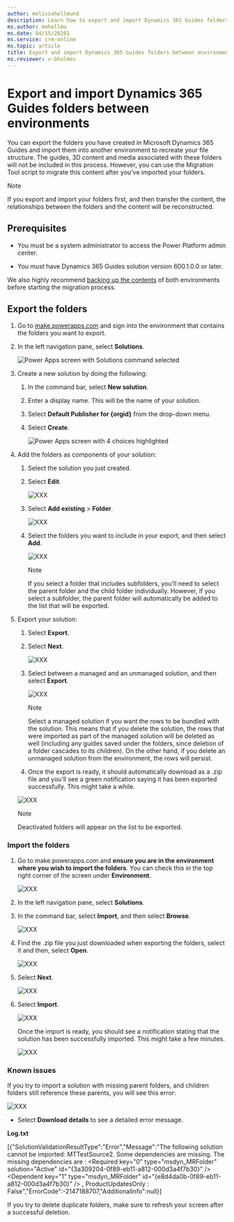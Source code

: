 ```yaml
---
author: melissahellmund
description: Learn how to export and import Dynamics 365 Guides folders between environments
ms.author: mehellmu
ms.date: 04/15/20201
ms.service: crm-online
ms.topic: article
title: Export and import Dynamics 365 Guides folders between environments
ms.reviewer: v-bholmes
---
```


# Export and import Dynamics 365 Guides folders between environments

You can export the folders you have created in Microsoft Dynamics 365 Guides and import them into another environment to recreate your file structure. The guides, 3D 
content and media associated with these folders will not be included in this process. However, you can use the Migration Tool script to migrate this content after 
you’ve imported your folders.  

> [!NOTE]
> If you export and import your folders first, and then transfer the content, the relationships between the folders and the content will be reconstructed.

## Prerequisites 

- You must be a system administrator to access the Power Platform admin center.  

- You must have Dynamics 365 Guides solution version 600.1.0.0 or later.  

We also highly recommend [backing up the contents](https://docs.microsoft.com/power-platform/admin/backup-restore-environments#create-a-manual-backup) of both environments before starting the migration process. 

## Export the folders

1. Go to [make.powerapps.com](https://www.make.powerapps.com) and sign into the environment that contains the folders you want to export. 

2. In the left navigation pane, select **Solutions**. 

    ![Power Apps screen with Solutions command selected](media/export-folders-01.PNG "Power Apps screen with Solutions command selected")

3. Create a new solution by doing the following:  

    1. In the command bar, select **New solution**.  

    2. Enter a display name. This will be the name of your solution.  

    3. Select **Default Publisher for {orgid}** from the drop-down menu.  

    4. Select **Create**.  

       ![Power Apps screen with 4 choices highlighted](media/export-folders-02.PNG "Power Apps screen with 4 choices highlighted")

4. Add the folders as components of your solution:  

    1. Select the solution you just created.  

    2. Select **Edit**.  

       ![XXX](media/export-folders-03.PNG "XXX")

    3. Select **Add existing** > **Folder**.  

       ![XXX](media/export-folders-04.PNG "XXX")

    4. Select the folders you want to include in your export, and then select **Add**.  

       ![XXX](media/export-folders-05.PNG "XXX")
 
       > [!NOTE]
       > If you select a folder that includes subfolders, you'll need to select the parent folder and the child folder individually. However, if you select a subfolder, the parent folder will automatically be added to the list that will be exported. 

5. Export your solution:  

    1. Select **Export**. 

    2. Select **Next**. 

       ![XXX](media/export-folders-06.PNG "XXX")

    3. Select between a managed and an unmanaged solution, and then select **Export**.  

       ![XXX](media/export-folders-07.PNG "XXX")
       
       > [!NOTE]
       > Select a managed solution if you want the rows to be bundled with the solution. This means that if you delete the solution, the rows that were imported as part of the managed solution will be deleted as well (including any guides saved under the folders, since deletion of a folder cascades to its children). On the other hand, if you delete an unmanaged solution from the environment, the rows will persist.

    4. Once the export is ready, it should automatically download as a .zip file and you’ll see a green notification saying it has been exported successfully. This might take a while.   

      ![XXX](media/export-folders-08.PNG "XXX")
      
      > [!NOTE]
      > Deactivated folders will appear on the list to be exported.
      
### Import the folders

1. Go to make.powerapps.com and **ensure you are in the environment where you wish to import the folders**. You can check this in the top right corner of the screen under **Environment**.  

    ![XXX](media/export-folders-09.PNG "XXX")

2. In the left navigation pane, select **Solutions**.  

3. In the command bar, select **Import**, and then select **Browse**.  

    ![XXX](media/export-folders-10.PNG "XXX")

4. Find the .zip file you just downloaded when exporting the folders, select it and then, select **Open**.  

    ![XXX](media/export-folders-11.PNG "XXX")

5. Select **Next**.  

    ![XXX](media/export-folders-12.PNG "XXX")

6. Select **Import**.  

    ![XXX](media/export-folders-13.PNG "XXX")

    Once the import is ready, you should see a notification stating that the solution has been successfully imported. This might take a few minutes.
 
    ![XXX](media/export-folders-14.PNG "XXX")

### Known issues 

If you try to import a solution with missing parent folders, and children folders still reference these parents, you will see this error:  

![XXX](media/export-folders-15.PNG "XXX")
 
- Select **Download details**  to see a detailed error message.  

**Log.txt** 

[{"SolutionValidationResultType":"Error","Message":"The following solution cannot be imported: MTTestSource2. Some dependencies are missing. The missing dependencies are : <MissingDependencies><MissingDependency><Required key=\"0\" type=\"msdyn_MRFolder\" solution=\"Active\" id=\"{3a309204-0f89-eb11-a812-000d3a4f7b30}\" /><Dependent key=\"1\" type=\"msdyn_MRFolder\" id=\"{e8d4da0b-0f89-eb11-a812-000d3a4f7b30}\" /></MissingDependency></MissingDependencies> , ProductUpdatesOnly : False","ErrorCode":-2147188707,"AdditionalInfo":null}] 
 

If you try to delete duplicate folders, make sure to refresh your screen after a successful deletion.   

      

